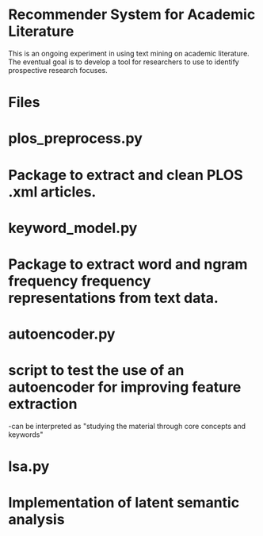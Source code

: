 # Recommender System for Academic Literature
This is an ongoing experiment in using text mining on academic literature. The eventual goal is to develop a tool for researchers to use to identify prospective research focuses.

# Files

# plos_preprocess.py
# Package to extract and clean PLOS .xml articles.

# keyword_model.py
# Package to extract word and ngram frequency frequency representations from text data.

# autoencoder.py
# script to test the use of an autoencoder for improving feature extraction
-can be interpreted as "studying the material through core concepts and keywords"

# lsa.py
# Implementation of latent semantic analysis
